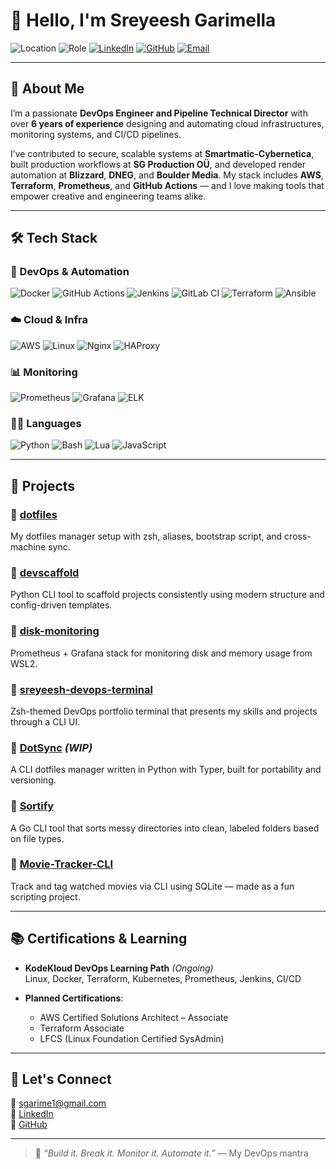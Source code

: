 # 👋 Hello, I'm Sreyeesh Garimella

![Location](https://img.shields.io/badge/Location-Valgjärve,%20Estonia-blue?style=flat-square)
![Role](https://img.shields.io/badge/Role-DevOps%20Engineer%20%7C%20Pipeline%20TD-9cf?style=flat-square)
[![LinkedIn](https://img.shields.io/badge/LinkedIn-Connect-blue?logo=linkedin&style=flat-square)](https://www.linkedin.com/in/sreyeeshgarimella)
[![GitHub](https://img.shields.io/badge/GitHub-Sreyeesh-181717?logo=github&style=flat-square)](https://github.com/Sreyeesh)
[![Email](https://img.shields.io/badge/Email-sgarime1@gmail.com-blue?style=flat-square&logo=gmail)](mailto:sgarime1@gmail.com)

---

## 🚀 About Me

I’m a passionate **DevOps Engineer and Pipeline Technical Director** with over **6 years of experience** designing and automating cloud infrastructures, monitoring systems, and CI/CD pipelines.

I’ve contributed to secure, scalable systems at **Smartmatic-Cybernetica**, built production workflows at **SG Production OÜ**, and developed render automation at **Blizzard**, **DNEG**, and **Boulder Media**. My stack includes **AWS**, **Terraform**, **Prometheus**, and **GitHub Actions** — and I love making tools that empower creative and engineering teams alike.

---

## 🛠️ Tech Stack

### 🔧 DevOps & Automation  
![Docker](https://img.shields.io/badge/Docker-2496ED?style=flat-square&logo=docker)
![GitHub Actions](https://img.shields.io/badge/GitHub_Actions-2088FF?style=flat-square&logo=githubactions)
![Jenkins](https://img.shields.io/badge/Jenkins-D24939?style=flat-square&logo=jenkins)
![GitLab CI](https://img.shields.io/badge/GitLab_CI-FC6D26?style=flat-square&logo=gitlab)
![Terraform](https://img.shields.io/badge/Terraform-623CE4?style=flat-square&logo=terraform)
![Ansible](https://img.shields.io/badge/Ansible-000000?style=flat-square&logo=ansible)

### ☁️ Cloud & Infra  
![AWS](https://img.shields.io/badge/AWS-232F3E?style=flat-square&logo=amazonaws)
![Linux](https://img.shields.io/badge/Linux-FCC624?style=flat-square&logo=linux)
![Nginx](https://img.shields.io/badge/Nginx-009639?style=flat-square&logo=nginx)
![HAProxy](https://img.shields.io/badge/HAProxy-000000?style=flat-square&logo=haproxy)

### 📊 Monitoring  
![Prometheus](https://img.shields.io/badge/Prometheus-E6522C?style=flat-square&logo=prometheus)
![Grafana](https://img.shields.io/badge/Grafana-F46800?style=flat-square&logo=grafana)
![ELK](https://img.shields.io/badge/ELK-005571?style=flat-square&logo=elastic)

### 🧑‍💻 Languages  
![Python](https://img.shields.io/badge/Python-3670A0?style=flat-square&logo=python&logoColor=ffdd54)
![Bash](https://img.shields.io/badge/Bash-121011?style=flat-square&logo=gnu-bash)
![Lua](https://img.shields.io/badge/Lua-2C2D72?style=flat-square&logo=lua)
![JavaScript](https://img.shields.io/badge/JavaScript-F7DF1E?style=flat-square&logo=javascript&logoColor=black)

---

## 🧪 Projects

### 🔹 [dotfiles](https://github.com/Sreyeesh/dotfiles)  
My dotfiles manager setup with zsh, aliases, bootstrap script, and cross-machine sync.

### 🔹 [devscaffold](https://github.com/Sreyeesh/devscaffold)  
Python CLI tool to scaffold projects consistently using modern structure and config-driven templates.

### 🔹 [disk-monitoring](https://github.com/Sreyeesh/disk-monitoring)  
Prometheus + Grafana stack for monitoring disk and memory usage from WSL2.

### 🔹 [sreyeesh-devops-terminal](https://github.com/Sreyeesh/sreyeesh-devops-terminal)  
Zsh-themed DevOps portfolio terminal that presents my skills and projects through a CLI UI.

### 🔹 [DotSync](https://github.com/Sreyeesh/dotsync) *(WIP)*  
A CLI dotfiles manager written in Python with Typer, built for portability and versioning.

### 🔹 [Sortify](https://github.com/Sreyeesh/Sortify)  
A Go CLI tool that sorts messy directories into clean, labeled folders based on file types.

### 🔹 [Movie-Tracker-CLI](https://github.com/Sreyeesh/Movie-Tracker-CLI)  
Track and tag watched movies via CLI using SQLite — made as a fun scripting project.

---

## 📚 Certifications & Learning

- **KodeKloud DevOps Learning Path** *(Ongoing)*  
  Linux, Docker, Terraform, Kubernetes, Prometheus, Jenkins, CI/CD

- **Planned Certifications**:  
  - AWS Certified Solutions Architect – Associate  
  - Terraform Associate  
  - LFCS (Linux Foundation Certified SysAdmin)

---

## 🤝 Let's Connect

📧 [sgarime1@gmail.com](mailto:sgarime1@gmail.com)  
🔗 [LinkedIn](https://linkedin.com/in/sreyeeshgarimella)  
🐙 [GitHub](https://github.com/Sreyeesh)

---

> 💬 *“Build it. Break it. Monitor it. Automate it.”* — My DevOps mantra
